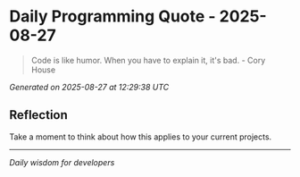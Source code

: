 # Daily Programming Quote - 2025-08-27

> Code is like humor. When you have to explain it, it's bad. - Cory House

*Generated on 2025-08-27 at 12:29:38 UTC*

## Reflection

Take a moment to think about how this applies to your current projects.

---
*Daily wisdom for developers*
